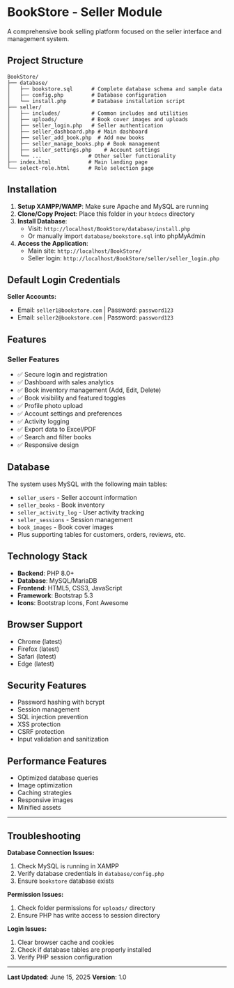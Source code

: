# BookStore - Seller Module

A comprehensive book selling platform focused on the seller interface and management system.

## Project Structure

```
BookStore/
├── database/
│   ├── bookstore.sql      # Complete database schema and sample data
│   ├── config.php         # Database configuration
│   └── install.php        # Database installation script
├── seller/
│   ├── includes/          # Common includes and utilities
│   ├── uploads/           # Book cover images and uploads
│   ├── seller_login.php   # Seller authentication
│   ├── seller_dashboard.php # Main dashboard
│   ├── seller_add_book.php  # Add new books
│   ├── seller_manage_books.php # Book management
│   ├── seller_settings.php    # Account settings
│   └── ...               # Other seller functionality
├── index.html            # Main landing page
└── select-role.html      # Role selection page

```

## Installation

1. **Setup XAMPP/WAMP**: Make sure Apache and MySQL are running
2. **Clone/Copy Project**: Place this folder in your `htdocs` directory
3. **Install Database**: 
   - Visit: `http://localhost/BookStore/database/install.php`
   - Or manually import `database/bookstore.sql` into phpMyAdmin
4. **Access the Application**:
   - Main site: `http://localhost/BookStore/`
   - Seller login: `http://localhost/BookStore/seller/seller_login.php`

## Default Login Credentials

**Seller Accounts:**
- Email: `seller1@bookstore.com` | Password: `password123`
- Email: `seller2@bookstore.com` | Password: `password123`

## Features

### Seller Features
- ✅ Secure login and registration
- ✅ Dashboard with sales analytics
- ✅ Book inventory management (Add, Edit, Delete)
- ✅ Book visibility and featured toggles
- ✅ Profile photo upload
- ✅ Account settings and preferences
- ✅ Activity logging
- ✅ Export data to Excel/PDF
- ✅ Search and filter books
- ✅ Responsive design

## Database

The system uses MySQL with the following main tables:
- `seller_users` - Seller account information
- `seller_books` - Book inventory
- `seller_activity_log` - User activity tracking
- `seller_sessions` - Session management
- `book_images` - Book cover images
- Plus supporting tables for customers, orders, reviews, etc.

## Technology Stack

- **Backend**: PHP 8.0+
- **Database**: MySQL/MariaDB
- **Frontend**: HTML5, CSS3, JavaScript
- **Framework**: Bootstrap 5.3
- **Icons**: Bootstrap Icons, Font Awesome

## Browser Support

- Chrome (latest)
- Firefox (latest)
- Safari (latest)
- Edge (latest)

## Security Features

- Password hashing with bcrypt
- Session management
- SQL injection prevention
- XSS protection
- CSRF protection
- Input validation and sanitization

## Performance Features

- Optimized database queries
- Image optimization
- Caching strategies
- Responsive images
- Minified assets

---

## Troubleshooting

**Database Connection Issues:**
1. Check MySQL is running in XAMPP
2. Verify database credentials in `database/config.php`
3. Ensure `bookstore` database exists

**Permission Issues:**
1. Check folder permissions for `uploads/` directory
2. Ensure PHP has write access to session directory

**Login Issues:**
1. Clear browser cache and cookies
2. Check if database tables are properly installed
3. Verify PHP session configuration

---

**Last Updated**: June 15, 2025
**Version**: 1.0
